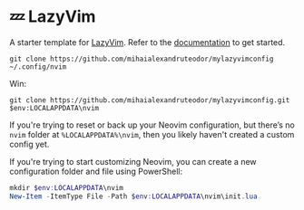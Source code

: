 # 💤 LazyVim

A starter template for [LazyVim](https://github.com/LazyVim/LazyVim).
Refer to the [documentation](https://lazyvim.github.io/installation) to get started.

```
git clone https://github.com/mihaialexandruteodor/mylazyvimconfig ~/.config/nvim
```
Win:
```
git clone https://github.com/mihaialexandruteodor/mylazyvimconfig.git $env:LOCALAPPDATA\nvim
```
If you're trying to reset or back up your Neovim configuration, but there’s no `nvim` folder at `%LOCALAPPDATA%\nvim`, then you likely haven't created a custom config yet.

If you're trying to start customizing Neovim, you can create a new configuration folder and file using PowerShell:

```powershell
mkdir $env:LOCALAPPDATA\nvim
New-Item -ItemType File -Path $env:LOCALAPPDATA\nvim\init.lua

